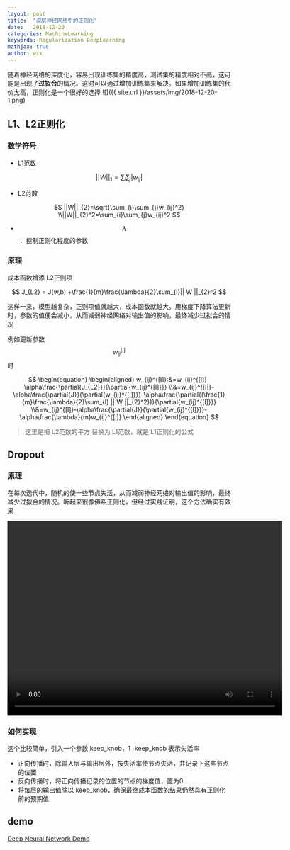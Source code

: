 ```yaml
---
layout: post
title:  "深层神经网络中的正则化"
date:   2018-12-20
categories: MachineLearning
keywords: Regularization DeepLearning
mathjax: true
author: wzx
---
```


随着神经网络的深度化，容易出现训练集的精度高，测试集的精度相对不高，这可能是出现了**过拟合**的情况。这时可以通过增加训练集来解决。如果增加训练集的代价太高，正则化是一个很好的选择
![]({{ site.url }}/assets/img/2018-12-20-1.png)




## L1、L2正则化
### 数学符号
- L1范数

$$
||W||_{1}= \sum_{i}\sum_{j}|w_{ij}|
$$  

- L2范数  

$$
 ||W||_{2}=\sqrt{\sum_{i}\sum_{j}w_{ij}^2}
 \\||W||_{2}^2=\sum_{i}\sum_{j}w_{ij}^2
$$

- $$\lambda$$ ： 控制正则化程度的参数

### 原理
成本函数增添 L2正则项

$$
J_{L2} = J(w,b) +\frac{1}{m}\frac{\lambda}{2}\sum_{l}|| W ||_{2}^2
$$

这样一来，模型越复杂，正则项值就越大，成本函数就越大。用梯度下降算法更新时，参数的值便会减小，从而减弱神经网络对输出值的影响，最终减少过拟合的情况  

例如更新参数 $$w_{ij}^{[l]}$$ 时

$$
\begin{equation}
\begin{aligned}
w_{ij}^{[l]}:&=w_{ij}^{[l]}-\alpha\frac{\partial{J_{L2}}}{\partial{w_{ij}^{[l]}}}
\\&=w_{ij}^{[l]}-\alpha\frac{\partial{J}}{\partial{w_{ij}^{[l]}}}-\alpha\frac{\partial{(\frac{1}{m}\frac{\lambda}{2}\sum_{l} || W ||_{2}^2})}{\partial{w_{ij}^{[l]}}}
\\&=w_{ij}^{[l]}-\alpha\frac{\partial{J}}{\partial{w_{ij}^{[l]}}}-\alpha\frac{\lambda}{m}w_{ij}^{[l]}
\end{aligned}
\end{equation}
$$

> 这里是把 L2范数的平方 替换为 L1范数，就是 L1正则化的公式

## Dropout
### 原理
在每次迭代中，随机的使一些节点失活，从而减弱神经网络对输出值的影响，最终减少过拟合的情况。听起来很像佛系正则化，但经过实践证明，这个方法确实有效果
<center>
<video width="620" height="440" controls>
    <source src="{{ site.url }}/assets/video/2018-12-20-1.mp4" type="video/mp4">
</video>
</center>

### 如何实现
这个比较简单，引入一个参数 keep_knob，1−keep_knob 表示失活率

- 正向传播时，除输入层与输出层外，按失活率使节点失活，并记录下这些节点的位置
- 反向传播时，将正向传播记录的位置的节点的梯度值，置为0
- 将每层的输出值除以 keep_knob，确保最终成本函数的结果仍然具有正则化前的预期值

## demo
[Deep Neural Network Demo](https://github.com/wzx140/DNN_demo)
